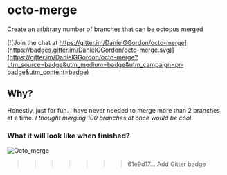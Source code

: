 # octo-merge
Create an arbitrary number of branches that can be octopus merged

[![Join the chat at https://gitter.im/DanielGGordon/octo-merge](https://badges.gitter.im/DanielGGordon/octo-merge.svg)](https://gitter.im/DanielGGordon/octo-merge?utm_source=badge&utm_medium=badge&utm_campaign=pr-badge&utm_content=badge)

## Why?

Honestly, just for fun. I have never needed to merge more than 2 branches at a time. 
*I thought merging 100 branches at once would be cool*. 

### What it will look like when finished?

![Octo_merge](http://i.imgur.com/tbPwueq.png)




>>>>>>> 61e9d17... Add Gitter badge
